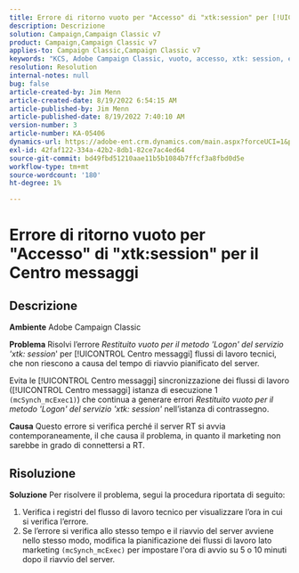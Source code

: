 ```yaml
---
title: Errore di ritorno vuoto per "Accesso" di "xtk:session" per [!UICONTROL Centro messaggi]
description: Descrizione
solution: Campaign,Campaign Classic v7
product: Campaign,Campaign Classic v7
applies-to: Campaign Classic,Campaign Classic v7
keywords: "KCS, Adobe Campaign Classic, vuoto, accesso, xtk: session, error, Message Center, Technical workflow"
resolution: Resolution
internal-notes: null
bug: false
article-created-by: Jim Menn
article-created-date: 8/19/2022 6:54:15 AM
article-published-by: Jim Menn
article-published-date: 8/19/2022 7:40:10 AM
version-number: 3
article-number: KA-05406
dynamics-url: https://adobe-ent.crm.dynamics.com/main.aspx?forceUCI=1&pagetype=entityrecord&etn=knowledgearticle&id=bccbb0bb-8b1f-ed11-b83e-0022480866ad
exl-id: 42faf122-334a-42b2-8db1-82ce7ac4ed64
source-git-commit: bd49fbd51210aae11b5b1084b7ffcf3a8fbd0d5e
workflow-type: tm+mt
source-wordcount: '180'
ht-degree: 1%

---
```


# Errore di ritorno vuoto per &quot;Accesso&quot; di &quot;xtk:session&quot; per il Centro messaggi

## Descrizione


<b>Ambiente</b>
Adobe Campaign Classic

<b>Problema</b>
Risolvi l’errore *Restituito vuoto per il metodo &#39;Logon&#39; del servizio &#39;xtk: session*&#39; per [!UICONTROL Centro messaggi] flussi di lavoro tecnici, che non riescono a causa del tempo di riavvio pianificato del server.

Evita le [!UICONTROL Centro messaggi] sincronizzazione dei flussi di lavoro ([!UICONTROL Centro messaggi] istanza di esecuzione 1 `(mcSynch_mcExec1)`) che continua a generare errori *Restituito vuoto per il metodo &#39;Logon&#39; del servizio &#39;xtk: session&#39;* nell’istanza di contrassegno.

<b>Causa</b>
Questo errore si verifica perché il server RT si avvia contemporaneamente, il che causa il problema, in quanto il marketing non sarebbe in grado di connettersi a RT.


## Risoluzione


<b>Soluzione</b>
Per risolvere il problema, segui la procedura riportata di seguito:

1. Verifica i registri del flusso di lavoro tecnico per visualizzare l’ora in cui si verifica l’errore.
2. Se l’errore si verifica allo stesso tempo e il riavvio del server avviene nello stesso modo, modifica la pianificazione dei flussi di lavoro lato marketing `(mcSynch_mcExec)` per impostare l&#39;ora di avvio su 5 o 10 minuti dopo il riavvio del server.
